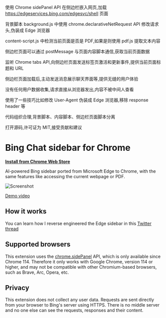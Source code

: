 
使用 Chrome sidePanel API 在侧边栏嵌入网页,加载 https://edgeservices.bing.com/edgesvc/shell 页面

背景脚本 background.js 中使用 chrome.declarativeNetRequest API 修改请求头,伪装成 Edge 浏览器

content-script.js 中检测当前页面是否是 PDF,如果是则使用 pdf.js 提取文本内容

侧边栏页面可以通过 postMessage 与页面内容脚本通信,获取当前页面数据

监听 Chrome tabs API,向侧边栏页面发送标签页激活和更新事件,提供当前页面标题和 URL

侧边栏页面加载后,主动发送消息展示聊天界面等,提供无缝的用户体验

没有任何用户数据收集,请求直接从浏览器发出,内容不被中间人查看

使用了一些技巧比如修改 User-Agent 伪装成 Edge 浏览器,移除 response header 等

代码组织合理,背景脚本、内容脚本、侧边栏页面脚本分离

打开源码,许可证为 MIT,接受贡献和建议


# Bing Chat sidebar for Chrome

[**Install from Chrome Web Store**](https://chrome.google.com/webstore/detail/bing-sidebar-for-chrome/ncjedehfkpnliaafimjhdjjeggmfmlgf)

AI-powered Bing sidebar ported from Microsoft Edge to Chrome, with the same features like accessing the current webpage or PDF.

![Screenshot](screenshot.png?raw=true)

[Demo video](https://youtu.be/dIZoB1gUbxE)

## How it works

You can learn how I reverse engineered the Edge sidebar in this [Twitter thread](https://threadreaderapp.com/thread/1676175646970740736.html)

## Supported browsers

This extension uses the [chrome.sidePanel](https://developer.chrome.com/docs/extensions/reference/sidePanel/) API, which is only available since Chrome 114. Therefore it only works with Google Chrome, version 114 or higher, and may not be compatible with other Chromium-based browsers, such as Brave, Arc, Opera, etc.

## Privacy

This extension does not collect any user data. Requests are sent directly from your browser to Bing's server using HTTPS. There is no middle server and no one else can see the requests, responses and their content.
